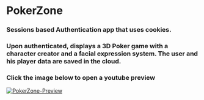 # PokerZone
### Sessions based Authentication app that uses cookies. 
### Upon authenticated, displays a 3D Poker game with a character creator and a facial expression system. The user and his player data are saved in the cloud.

### Click the image below to open a youtube preview
[![PokerZone-Preview](https://user-images.githubusercontent.com/75164307/195191534-83a0d3c9-6c2b-4df0-9576-63707e981cf5.jpg)](https://www.youtube.com/watch?v=ZL7nepYUCFg "PokerZone - Preview")
